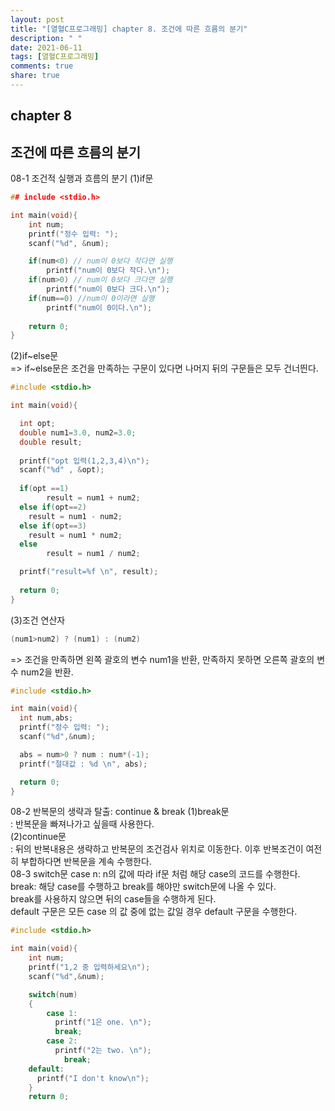 ```yaml
---
layout: post
title: "[열혈C프로그래밍] chapter 8. 조건에 따른 흐름의 분기"
description: " "
date: 2021-06-11
tags: [열혈C프로그래밍]
comments: true
share: true
---
```



## chapter 8
## 조건에 따른 흐름의 분기

08-1 조건적 실행과 흐름의 분기
(1)if문 <br> 
```c
## include <stdio.h>

int main(void){
	int num;
	printf("정수 입력: ");
	scanf("%d", &num);

	if(num<0) // num이 0보다 작다면 실행
		printf("num이 0보다 작다.\n");
	if(num>0) // num이 0보다 크다면 실행
		printf("num이 0보다 크다.\n");
	if(num==0) //num이 0이라면 실행
		printf("num이 0이다.\n");
	
	return 0;
}
```
(2)if~else문 <br>
=> if~else문은 조건을 만족하는 구문이 있다면 나머지 뒤의 구문들은 모두 건너띈다. 
```c
#include <stdio.h>

int main(void){

  int opt;
  double num1=3.0, num2=3.0;
  double result;
  
  printf("opt 입력(1,2,3,4)\n");
  scanf("%d" , &opt);
  
  if(opt ==1)
		result = num1 + num2;
  else if(opt==2)
  	result = num1 - num2;
  else if(opt==3)
  	result = num1 * num2;
  else
		result = num1 / num2;

  printf("result=%f \n", result);
  
  return 0;
}

```

(3)조건 연산자 <br>
```c
(num1>num2) ? (num1) : (num2)
```
=> 조건을 만족하면 왼쪽 괄호의 변수 num1을 반환, 만족하지 못하면 오른쪽 괄호의 변수 num2을 반환.
```c
#include <stdio.h>

int main(void){
  int num,abs;
  printf("정수 입력: ");
  scanf("%d",&num);

  abs = num>0 ? num : num*(-1);
  printf("절대값 : %d \n", abs);

  return 0;
}
```
08-2 반복문의 생략과 탈출: continue & break
(1)break문  <br>
: 반복문을 빠져나가고 싶을때 사용한다.<br>
(2)continue문 <br>
: 뒤의 반복내용은 생략하고 반복문의 조건검사 위치로 이동한다.
  이후 반복조건이 여전히  부합하다면 반복문을 계속 수행한다. <br>
08-3 switch문 
case n: n의 값에 따라 if문 처럼 해당 case의 코드를 수행한다. <br>
break: 해당 case를 수행하고 break를 해야만 switch문에 나올 수 있다.<br> 
break를 사용하지 않으면 뒤의 case들을 수행하게 된다. <br>
default 구문은 모든 case 의 값 중에 없는 값일 경우 default 구문을 수행한다. <br>

```c
#include <stdio.h>

int main(void){
	int num;
	printf("1,2 중 입력하세요\n");
	scanf("%d",&num);

	switch(num)
	{
		case 1: 
		  printf("1은 one. \n");
		  break;
		case 2:
		  printf("2는 two. \n");
			break;
    default: 
      printf("I don't know\n");
	}
	return 0;
```

